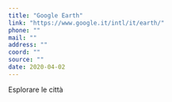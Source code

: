 ```yaml
---
title: "Google Earth"
link: "https://www.google.it/intl/it/earth/"
phone: ""
mail: ""
address: ""
coord: ""
source: ""
date: 2020-04-02
---
```


Esplorare le città
